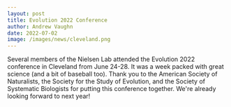```yaml
---
layout: post
title: Evolution 2022 Conference
author: Andrew Vaughn
date: 2022-07-02
image: /images/news/cleveland.png
---
```



Several members of the Nielsen Lab attended the Evolution 2022 conference in Cleveland from June 24-28. It was a week packed with great science (and a bit of baseball too). Thank you to the American Society of Naturalists, the Society for the Study of Evolution, and the Society of Systematic Biologists  for putting this conference together. We're already looking forward to next year!
